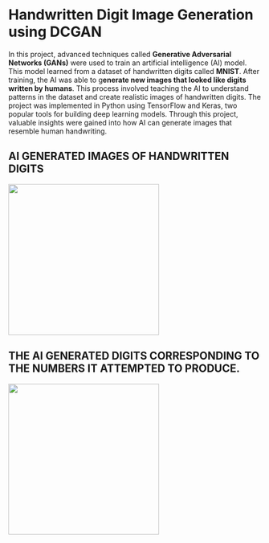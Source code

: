 # Handwritten Digit Image Generation using DCGAN
In this project, advanced techniques called **Generative Adversarial Networks (GANs)** were used to train an artificial intelligence (AI) model. This model learned from a dataset of handwritten digits called **MNIST**. After training, the AI was able to g**enerate new images that looked like digits written by humans**. This process involved teaching the AI to understand patterns in the dataset and create realistic images of handwritten digits. The project was implemented in Python using TensorFlow and Keras, two popular tools for building deep learning models. Through this project, valuable insights were gained into how AI can generate images that resemble human handwriting.


## AI GENERATED IMAGES OF HANDWRITTEN DIGITS
<img src="https://github.com/radhikaa-gupta/Handwritten-Digit-Image-Generation---DCGAN/assets/123308047/0c520d2d-a195-4e66-98b7-832461e103cd" width="300">




## THE AI GENERATED DIGITS CORRESPONDING TO THE NUMBERS IT ATTEMPTED TO PRODUCE.
<img src="https://github.com/radhikaa-gupta/Handwritten-Digit-Image-Generation---DCGAN/assets/123308047/e427ac8e-5fc6-4450-acbf-cb4ae025dcf3" width="300">


